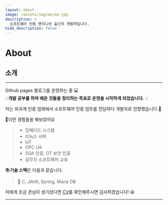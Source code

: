 ```yaml
---
layout: about
image: /assets/img/me/me.jpg
description: >
  소프트웨어 인증 엔지니어 출신의 개발자입니다.
hide_description: false
---
```


# About

<!--author-->


## 소개
---
Github pages 블로그를 운영하는 중 💻  
 💡__개발 공부를 하며 배운 것들을 정리하는 목표로 운영을 시작하게 되었습니다.__ 💡


저는 외국계 인증 업체에서 소프트웨어 인증 업무를 전담하다 개발자로 전향했습니다.📜

📖이런 경험들을 해보았어요
> - 임베디드 시스템
> - 리눅스 서버
> - IoT
> - OPC UA
> - SQA 인증, OT 보안 인증
> - 실무자 소프트웨어 교육

📚**기술 스택**은 다음과 같습니다.

> 📝 C, JAVA, Spring, Maria DB  

저에게 조금 관심이 생기셨다면 [CV](/assets/CV_PJW.pdf)를 확인해주시면 감사하겠습니다! 😃



---
